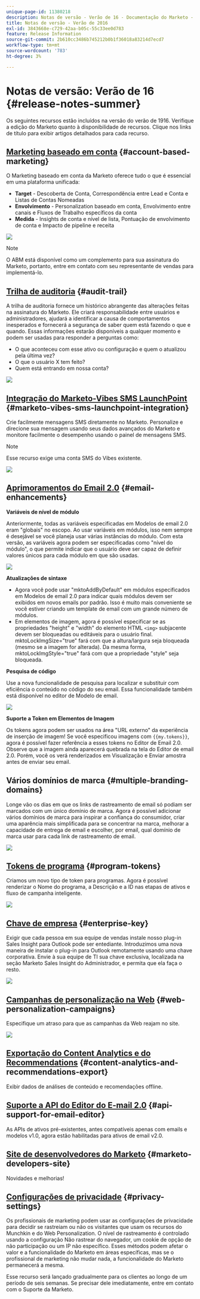 ```yaml
---
unique-page-id: 11380218
description: Notas de versão - Verão de 16 - Documentação do Marketo - Documentação do produto
title: Notas de versão - Verão de 2016
exl-id: 3843668e-c729-42aa-b05c-55c33ee0d783
feature: Release Information
source-git-commit: 2b610cc3486b745212b0b1f36018a83214d7ecd7
workflow-type: tm+mt
source-wordcount: '783'
ht-degree: 3%

---
```


# Notas de versão: Verão de 16 {#release-notes-summer}

Os seguintes recursos estão incluídos na versão do verão de 1916. Verifique a edição do Marketo quanto à disponibilidade de recursos. Clique nos links de título para exibir artigos detalhados para cada recurso.

## [Marketing baseado em conta](https://docs.marketo.com/display/docs/account+based+marketing) {#account-based-marketing}

O Marketing baseado em conta da Marketo oferece tudo o que é essencial em uma plataforma unificada:

* **Target** - Descoberta de Conta, Correspondência entre Lead e Conta e Listas de Contas Nomeadas
* **Envolvimento** - Personalization baseado em conta, Envolvimento entre canais e Fluxos de Trabalho específicos da conta
* **Medida** - Insights de conta e nível de lista, Pontuação de envolvimento de conta e Impacto de pipeline e receita

![](assets/abm-5-acme.png)

>[!NOTE]
>
>O ABM está disponível como um complemento para sua assinatura do Marketo, portanto, entre em contato com seu representante de vendas para implementá-lo.

## [Trilha de auditoria](/help/marketo/product-docs/administration/audit-trail/audit-trail-overview.md) {#audit-trail}

A trilha de auditoria fornece um histórico abrangente das alterações feitas na assinatura do Marketo. Ele criará responsabilidade entre usuários e administradores, ajudará a identificar a causa de comportamentos inesperados e fornecerá a segurança de saber quem está fazendo o que e quando. Essas informações estarão disponíveis a qualquer momento e podem ser usadas para responder a perguntas como:

* O que aconteceu com esse ativo ou configuração e quem o atualizou pela última vez?
* O que o usuário X tem feito?
* Quem está entrando em nossa conta?

![](assets/audit-trail.png)

## [Integração do Marketo-Vibes SMS LaunchPoint](/help/marketo/product-docs/mobile-marketing/vibes-sms-messages/create-an-sms-message.md) {#marketo-vibes-sms-launchpoint-integration}

Crie facilmente mensagens SMS diretamente no Marketo. Personalize e direcione sua mensagem usando seus dados avançados do Marketo e monitore facilmente o desempenho usando o painel de mensagens SMS.

>[!NOTE]
>
>Esse recurso exige uma conta SMS do Vibes existente.

![](assets/vibes-sms2.png)

## [Aprimoramentos do Email 2.0](/help/marketo/product-docs/email-marketing/general/email-editor-2/email-editor-v2-0-overview.md) {#email-enhancements}

**Variáveis de nível de módulo**

Anteriormente, todas as variáveis especificadas em Modelos de email 2.0 eram &quot;globais&quot; no escopo. Ao usar variáveis em módulos, isso nem sempre é desejável se você planeja usar várias instâncias do módulo. Com esta versão, as variáveis agora podem ser especificadas como &quot;nível do módulo&quot;, o que permite indicar que o usuário deve ser capaz de definir valores únicos para cada módulo em que são usadas.

![](assets/module-level-variables.png)

**Atualizações de sintaxe**

* Agora você pode usar &quot;mktoAddByDefault&quot; em módulos especificados em Modelos de email 2.0 para indicar quais módulos devem ser exibidos em novos emails por padrão. Isso é muito mais conveniente se você estiver criando um template de email com um grande número de módulos.
* Em elementos de imagem, agora é possível especificar se as propriedades &quot;height&quot; e &quot;width&quot; do elemento HTML `<img>` subjacente devem ser bloqueadas ou editáveis para o usuário final. mktoLockImgSize=&quot;true&quot; fará com que a altura/largura seja bloqueada (mesmo se a imagem for alterada). Da mesma forma, mktoLockImgStyle=&quot;true&quot; fará com que a propriedade &quot;style&quot; seja bloqueada.

**Pesquisa de código**

Use a nova funcionalidade de pesquisa para localizar e substituir com eficiência o conteúdo no código do seu email. Essa funcionalidade também está disponível no editor de Modelo de email.

![](assets/2nd-screenshot.png)

**Suporte a Token em Elementos de Imagem**

Os tokens agora podem ser usados na área &quot;URL externo&quot; da experiência de inserção de imagem! Se você especificou imagens com `{{my.tokens}}`, agora é possível fazer referência a esses tokens no Editor de Email 2.0. Observe que a imagem ainda aparecerá quebrada na tela do Editor de email 2.0. Porém, você os verá renderizados em Visualização e Enviar amostra antes de enviar seu email.

## Vários domínios de marca {#multiple-branding-domains}

Longe vão os dias em que os links de rastreamento de email só podiam ser marcados com um único domínio de marca. Agora é possível adicionar vários domínios de marca para inspirar a confiança do consumidor, criar uma aparência mais simplificada para se concentrar na marca, melhorar a capacidade de entrega de email e escolher, por email, qual domínio de marca usar para cada link de rastreamento de email.

![](assets/multiple-branding-domains.png)

## [Tokens de programa](/help/marketo/product-docs/demand-generation/landing-pages/personalizing-landing-pages/tokens-overview.md) {#program-tokens}

Criamos um novo tipo de token para programas. Agora é possível renderizar o Nome do programa, a Descrição e a ID nas etapas de ativos e fluxo de campanha inteligente.

![](assets/program-tokens.png)

## [Chave de empresa](/help/marketo/product-docs/marketo-sales-insight/msi-outlook-plugin/authorize-the-marketo-outlook-plugin.md) {#enterprise-key}

Exigir que cada pessoa em sua equipe de vendas instale nosso plug-in Sales Insight para Outlook pode ser entediante. Introduzimos uma nova maneira de instalar o plug-in para Outlook remotamente usando uma chave corporativa. Envie à sua equipe de TI sua chave exclusiva, localizada na seção Marketo Sales Insight do Administrador, e permita que ela faça o resto.

![](assets/enterprise-key.png)

## [Campanhas de personalização na Web](/help/marketo/product-docs/web-personalization/working-with-web-campaigns/create-a-new-dialog-web-campaign.md) {#web-personalization-campaigns}

Especifique um atraso para que as campanhas da Web reajam no site.

![](assets/dialog-campaign-delay.png)

## [Exportação do Content Analytics e do Recommendations](/help/marketo/product-docs/web-personalization/understanding-web-personalization/understanding-content-analytics.md) {#content-analytics-and-recommendations-export}

Exibir dados de análises de conteúdo e recomendações offline.

## [Suporte a API do Editor do E-mail 2.0](https://developer.adobe.com/marketo-apis/api/asset/) {#api-support-for-email-editor}

As APIs de ativos pré-existentes, antes compatíveis apenas com emails e modelos v1.0, agora estão habilitadas para ativos de email v2.0.

## [Site de desenvolvedores do Marketo](https://experienceleague.adobe.com/en/docs/marketo-developer/marketo/home) {#marketo-developers-site}

Novidades e melhorias!

## [Configurações de privacidade](/help/marketo/product-docs/administration/settings/understanding-privacy-settings.md) {#privacy-settings}

Os profissionais de marketing podem usar as configurações de privacidade para decidir se rastreiam ou não os visitantes que usam os recursos do Munchkin e do Web Personalization. O nível de rastreamento é controlado usando a configuração Não rastrear do navegador, um cookie de opção de não participação ou um IP não específico. Esses métodos podem afetar o valor e a funcionalidade do Marketo em áreas específicas, mas se o profissional de marketing não mudar nada, a funcionalidade do Marketo permanecerá a mesma.

Esse recurso será lançado gradualmente para os clientes ao longo de um período de seis semanas. Se precisar dele imediatamente, entre em contato com o Suporte da Marketo.
